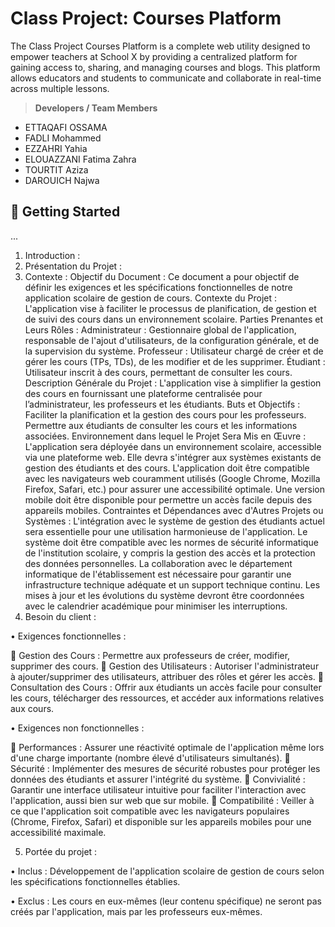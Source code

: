 # Class Project: Courses Platform

The Class Project Courses Platform is a complete web utility designed to empower teachers at School X by providing a centralized platform for gaining access to, sharing, and managing courses and blogs. This platform allows educators and students to communicate and collaborate in real-time across multiple lessons.

> **Developers / Team Members**
> 
- ETTAQAFI OSSAMA
- FADLI Mohammed
- EZZAHRI Yahia
- ELOUAZZANI Fatima Zahra
- TOURTIT Aziza
- DAROUICH Najwa

## 🚀 Getting Started

...
1. Introduction :
2. Présentation du Projet :
3. Contexte :
Objectif du Document : Ce document a pour objectif de définir les exigences et les
spécifications fonctionnelles de notre application scolaire de gestion de cours.
Contexte du Projet : L'application vise à faciliter le processus de planification, de gestion et
de suivi des cours dans un environnement scolaire.
Parties Prenantes et Leurs Rôles :
Administrateur : Gestionnaire global de l'application, responsable de l'ajout d'utilisateurs,
de la configuration générale, et de la supervision du système.
Professeur : Utilisateur chargé de créer et de gérer les cours (TPs, TDs), de les modifier et
de les supprimer.
Étudiant : Utilisateur inscrit à des cours, permettant de consulter les cours.
Description Générale du Projet : L'application vise à simplifier la gestion des cours en
fournissant une plateforme centralisée pour l’administrateur, les professeurs et les
étudiants.
Buts et Objectifs :
Faciliter la planification et la gestion des cours pour les professeurs.
Permettre aux étudiants de consulter les cours et les informations associées.
Environnement dans lequel le Projet Sera Mis en Œuvre :
L'application sera déployée dans un environnement scolaire, accessible via une
plateforme web.
Elle devra s'intégrer aux systèmes existants de gestion des étudiants et des cours.
L'application doit être compatible avec les navigateurs web couramment utilisés (Google
Chrome, Mozilla Firefox, Safari, etc.) pour assurer une accessibilité optimale.
Une version mobile doit être disponible pour permettre un accès facile depuis des
appareils mobiles.
Contraintes et Dépendances avec d'Autres Projets ou Systèmes :
L'intégration avec le système de gestion des étudiants actuel sera essentielle pour une
utilisation harmonieuse de l'application.
Le système doit être compatible avec les normes de sécurité informatique de l'institution
scolaire, y compris la gestion des accès et la protection des données personnelles.
La collaboration avec le département informatique de l'établissement est nécessaire
pour garantir une infrastructure technique adéquate et un support technique continu.
Les mises à jour et les évolutions du système devront être coordonnées avec le
calendrier académique pour minimiser les interruptions.
4. Besoin du client :

•	Exigences fonctionnelles :

	Gestion des Cours : Permettre aux professeurs de créer, modifier, supprimer des cours.
	Gestion des Utilisateurs : Autoriser l'administrateur à ajouter/supprimer des utilisateurs, attribuer des rôles et gérer les accès.
	Consultation des Cours : Offrir aux étudiants un accès facile pour consulter les cours, télécharger des ressources, et accéder aux informations relatives aux cours.

•	Exigences non fonctionnelles : 

	Performances : Assurer une réactivité optimale de l'application même lors d'une charge importante (nombre élevé d'utilisateurs simultanés).
	Sécurité : Implémenter des mesures de sécurité robustes pour protéger les données des étudiants et assurer l'intégrité du système.
	Convivialité : Garantir une interface utilisateur intuitive pour faciliter l'interaction avec l'application, aussi bien sur web que sur mobile.
	Compatibilité : Veiller à ce que l'application soit compatible avec les navigateurs populaires (Chrome, Firefox, Safari) et disponible sur les appareils mobiles pour une accessibilité maximale.


5. Portée du projet :

•	Inclus : Développement de l'application scolaire de gestion de cours selon les spécifications fonctionnelles établies.

•	Exclus : Les cours en eux-mêmes (leur contenu spécifique) ne seront pas créés par l'application, mais par les professeurs eux-mêmes.

